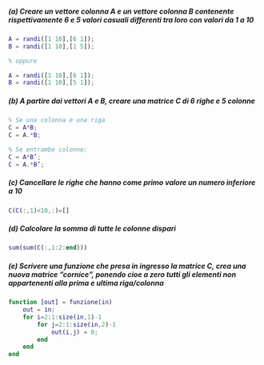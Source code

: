 ##### (a) Creare un vettore colonna A e un vettore colonna B contenente rispettivamente 6 e 5 valori casuali differenti tra loro con valori da 1 a 10

```matlab
A = randi([1 10],[6 1]);
B = randi([1 10],[1 5]);

% oppure

A = randi([1 10],[6 1]);
B = randi([1 10],[5 1]);
```

##### (b) A partire dai vettori A e B, creare una matrice C di 6 righe e 5 colonne

```matlab
% Se una colonna e una riga
C = A*B;
C = A.*B;

% Se entrambe colonne:
C = A*B’;
C = A.*B’;
```

##### (c) Cancellare le righe che hanno come primo valore un numero inferiore a 10

```matlab
C(C(:,1)<10,:)=[]
```

##### (d) Calcolare la somma di tutte le colonne dispari

```matlab
sum(sum(C(:,1:2:end)))
```

##### (e) Scrivere una funzione che presa in ingresso la matrice C, crea una nuova matrice ”cornice”, ponendo cioe a zero tutti gli elementi non appartenenti alla prima e ultima riga/colonna

```matlab
function [out] = funzione(in)
    out = in;
    for i=2:1:size(in,1)-1
        for j=2:1:size(in,2)-1
            out(i,j) = 0;
        end
    end
end

```
